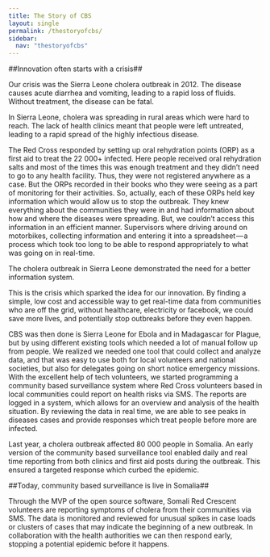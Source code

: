 ```yaml
---
title: The Story of CBS
layout: single
permalink: /thestoryofcbs/
sidebar:
  nav: "thestoryofcbs"
---
```


##Innovation often starts with a crisis##

Our crisis was the Sierra Leone cholera outbreak in 2012. The disease causes acute diarrhea and vomiting, leading to a rapid loss of fluids. Without treatment, the disease can be fatal.

In Sierra Leone, cholera was spreading in rural areas which were hard to reach. The lack of health clinics meant that people were left untreated, leading to a rapid spread of the highly infectious disease.

The Red Cross responded by setting up oral rehydration points (ORP) as a first aid to treat the 22 000+ infected. Here people received oral rehydration salts and most of the times this was enough treatment and they didn’t need to go to any health facility. Thus, they were not registered anywhere as a case. But the ORPs recorded in their books who they were seeing as a part of monitoring for their activities. So, actually, each of these ORPs held key information which would allow us to stop the outbreak. They knew everything about the communities they were in and had information about how and where the diseases were spreading. But, we couldn’t access this information in an efficient manner. Supervisors where driving around on motorbikes, collecting information and entering it into a spreadsheet — a process which took too long to be able to respond appropriately to what was going on in real-time.

The cholera outbreak in Sierra Leone demonstrated the need for a better information system.

This is the crisis which sparked the idea for our innovation. By finding a simple, low cost and accessible way to get real-time data from communities who are off the grid, without healthcare, electricity or facebook, we could save more lives, and potentially stop outbreaks before they even happen. 

CBS was then done is Sierra Leone for Ebola and in Madagascar for Plague, but by using different existing tools which needed a lot of manual follow up from people. We realized we needed one tool that could collect and analyze data, and that was easy to use both for local volunteers and national societies, but also for delegates going on short notice emergency missions. 
With the excellent help of tech volunteers, we started programming a community based surveillance system where Red Cross volunteers based in local communities could report on health risks via SMS. The reports are logged in a system, which allows for an overview and analysis of the health situation. By reviewing the data in real time, we are able to see peaks in diseases cases and provide responses which treat people before more are infected.

Last year, a cholera outbreak affected 80 000 people in Somalia. An early version of the community based surveillance tool enabled daily and real time reporting from both clinics and first aid posts during the outbreak. This ensured a targeted response which curbed the epidemic.

##Today, community based surveillance is live in Somalia##

Through the MVP of the open source software, Somali Red Crescent volunteers are reporting symptoms of cholera from their communities via SMS. The data is monitored and reviewed for unusual spikes in case loads or clusters of cases that may indicate the beginning of a new outbreak. In collaboration with the health authorities we can then respond early, stopping a potential epidemic before it happens.

